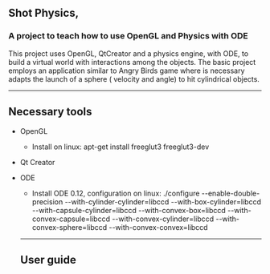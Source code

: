 ## Shot Physics, 
### A project to teach how to use OpenGL and Physics with ODE 
 This project uses OpenGL, QtCreator and a physics engine, with ODE, to build a virtual world with interactions among the objects. The basic project employs an application similar to Angry Birds game where is necessary adapts the launch of a sphere ( velocity and angle) to hit cylindrical objects.
 
-------------------------------------------------------------
## Necessary tools
- OpenGL
	- Install on linux: apt-get install freeglut3 freeglut3-dev
- Qt Creator
- ODE
	- Install ODE 0.12, configuration on linux:
    ./configure --enable-double-precision --with-cylinder-cylinder=libccd  --with-box-cylinder=libccd  --with-capsule-cylinder=libccd  --with-convex-box=libccd  --with-convex-capsule=libccd  --with-convex-cylinder=libccd  --with-convex-sphere=libccd  --with-convex-convex=libccd
    
   ---------------------------------------------------------
   ## User guide
   
 